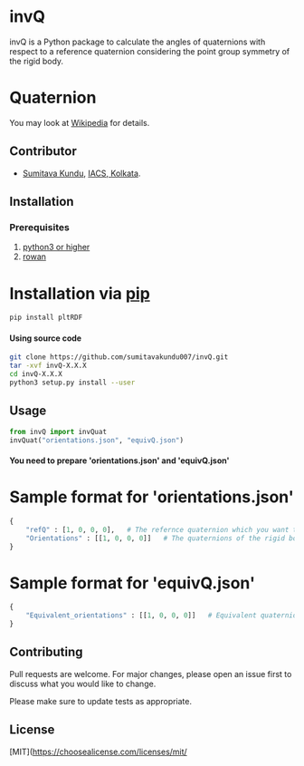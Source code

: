 # invQ

invQ is a Python package to calculate the angles of quaternions with respect to a reference quaternion considering the point group symmetry of the rigid body.

# Quaternion

You may look at [Wikipedia](https://en.wikipedia.org/wiki/Quaternion) for details.

## Contributor
- [Sumitava Kundu](https://github.com/sumitavakundu007/), [IACS, Kolkata](http://www.iacs.res.in/).

## Installation
### Prerequisites
1. [python3 or higher](https://www.python.org/download/releases/3.0/)
2. [rowan](https://pypi.org/project/rowan/)


# Installation via [pip](https://pip.pypa.io/en/stable/)
```bash
pip install pltRDF
```

#### Using source code
```bash
git clone https://github.com/sumitavakundu007/invQ.git
tar -xvf invQ-X.X.X
cd invQ-X.X.X
python3 setup.py install --user
```

## Usage

```python
from invQ import invQuat
invQuat("orientations.json", "equivQ.json")
```
#### You need to prepare 'orientations.json' and 'equivQ.json'

# Sample format for 'orientations.json'
```python
{
    "refQ" : [1, 0, 0, 0],   # The refernce quaternion which you want to use to calculate the angles
    "Orientations" : [[1, 0, 0, 0]]   # The quaternions of the rigid body 
}
```

# Sample format for 'equivQ.json'
```python
{
    "Equivalent_orientations" : [[1, 0, 0, 0]]   # Equivalent quaternions from the point group symmetry of the rigid body.
}
```

## Contributing
Pull requests are welcome. For major changes, please open an issue first to discuss what you would like to change.

Please make sure to update tests as appropriate.

## License
[MIT](https://choosealicense.com/licenses/mit/
